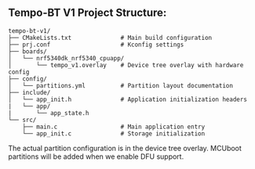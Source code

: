

## Tempo-BT V1 Project Structure:

```
tempo-bt-v1/
├── CMakeLists.txt              # Main build configuration
├── prj.conf                    # Kconfig settings
├── boards/
│   └── nrf5340dk_nrf5340_cpuapp/
│       └── tempo_v1.overlay    # Device tree overlay with hardware config
├── config/
│   └── partitions.yml          # Partition layout documentation
├── include/
│   └── app_init.h              # Application initialization headers
|   └── app/
|       └── app_state.h
└── src/
    ├── main.c                  # Main application entry
    └── app_init.c              # Storage initialization
```

The actual partition configuration is in the device tree overlay.
MCUboot partitions will be added when we enable DFU support.